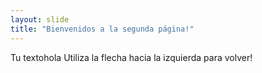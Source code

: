 ```yaml
---
layout: slide
title: "Bienvenidos a la segunda página!"
---
```

Tu textohola
Utiliza la flecha hacia la izquierda para volver!
